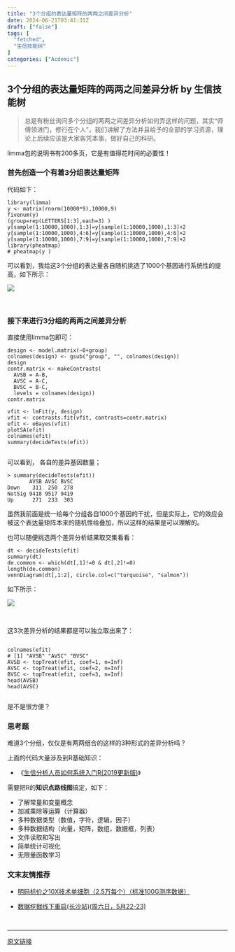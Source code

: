 ```yaml
---
title: "3个分组的表达量矩阵的两两之间差异分析"
date: 2024-06-21T03:41:31Z
draft: ["false"]
tags: [
  "fetched",
  "生信技能树"
]
categories: ["Acdemic"]
---
```

3个分组的表达量矩阵的两两之间差异分析 by 生信技能树
------
<div><section data-tool="mdnice编辑器" data-website="https://www.mdnice.com"><blockquote data-tool="mdnice编辑器"><p>总是有粉丝询问多个分组的两两之间差异分析如何弄这样的问题，其实“师傅领进门，修行在个人”，我们讲解了方法并且给予的全部的学习资源，理论上后续应该是大家各凭本事，做好自己的科研。</p></blockquote><p data-tool="mdnice编辑器">limma包的说明书有200多页，它是有值得花时间的必要性！</p><h3 data-tool="mdnice编辑器"><span></span>首先创造一个有着3分组表达量矩阵<span></span></h3><p data-tool="mdnice编辑器">代码如下：</p><pre data-tool="mdnice编辑器"><span></span><code><span>library</span>(limma)<br>y &lt;- matrix(rnorm(<span>10000</span>*<span>9</span>),<span>10000</span>,<span>9</span>)<br>fivenum(y)<br>(group=rep(LETTERS[<span>1</span>:<span>3</span>],each=<span>3</span>) )<br>y[sample(<span>1</span>:<span>10000</span>,<span>1000</span>),<span>1</span>:<span>3</span>]=y[sample(<span>1</span>:<span>10000</span>,<span>1000</span>),<span>1</span>:<span>3</span>]+<span>2</span><br>y[sample(<span>1</span>:<span>10000</span>,<span>1000</span>),<span>4</span>:<span>6</span>]=y[sample(<span>1</span>:<span>10000</span>,<span>1000</span>),<span>4</span>:<span>6</span>]+<span>2</span><br>y[sample(<span>1</span>:<span>10000</span>,<span>1000</span>),<span>7</span>:<span>9</span>]=y[sample(<span>1</span>:<span>10000</span>,<span>1000</span>),<span>7</span>:<span>9</span>]+<span>2</span><br><span>library</span>(pheatmap)<br><span># pheatmap(y )</span><br></code></pre><p data-tool="mdnice编辑器">可以看到，我给这3个分组的表达量各自随机挑选了1000个基因进行系统性的提高，如下所示：</p><p><img data-galleryid="" data-ratio="2.0714285714285716" data-s="300,640" data-src="https://mmbiz.qpic.cn/mmbiz_png/cZNhZQ6j4wxO5AkYG4NwMI5nwrzMMjvXouD1Tdf2ku4ZGDUgyuT8ib36GPb2OM5nHb43jCShTibOdwGaAgaTRk4Q/640?wx_fmt=png" data-type="png" data-w="644" src="https://mmbiz.qpic.cn/mmbiz_png/cZNhZQ6j4wxO5AkYG4NwMI5nwrzMMjvXouD1Tdf2ku4ZGDUgyuT8ib36GPb2OM5nHb43jCShTibOdwGaAgaTRk4Q/640?wx_fmt=png"></p><figure data-tool="mdnice编辑器"><figcaption> </figcaption></figure><h3 data-tool="mdnice编辑器"><span></span>接下来进行3分组的两两之间差异分析<span></span></h3><p data-tool="mdnice编辑器">直接使用limma包即可：</p><pre data-tool="mdnice编辑器"><span></span><code>design &lt;- model.matrix(~<span>0</span>+group)<br>colnames(design) &lt;- gsub(<span>"group"</span>, <span>""</span>, colnames(design))<br>design<br>contr.matrix &lt;- makeContrasts(<br>  AVSB = A-B, <br>  AVSC = A-C, <br>  BVSC = B-C, <br>  levels = colnames(design))<br>contr.matrix<br><br>vfit &lt;- lmFit(y, design)<br>vfit &lt;- contrasts.fit(vfit, contrasts=contr.matrix)<br>efit &lt;- eBayes(vfit)<br>plotSA(efit)<br>colnames(efit)<br>summary(decideTests(efit))<br><br></code></pre><p data-tool="mdnice编辑器">可以看到， 各自的差异基因数量；</p><pre data-tool="mdnice编辑器"><span></span><code>&gt; summary(decideTests(efit))<br>       AVSB AVSC BVSC<br>Down    311  250  278<br>NotSig 9418 9517 9419<br>Up      271  233  303<br></code></pre><p data-tool="mdnice编辑器">虽然我前面是统一给每个分组各自1000个基因的干扰，但是实际上，它的效应会被这个表达量矩阵本来的随机性给叠加，所以这样的结果是可以理解的。</p><p data-tool="mdnice编辑器">也可以随便挑选两个差异分析结果取交集看看：</p><pre data-tool="mdnice编辑器"><span></span><code>dt &lt;- decideTests(efit)<br>summary(dt)<br>de.common &lt;- which(dt[,<span>1</span>]!=<span>0</span> &amp; dt[,<span>2</span>]!=<span>0</span>)<br>length(de.common)<br>vennDiagram(dt[,<span>1</span>:<span>2</span>], circle.col=c(<span>"turquoise"</span>, <span>"salmon"</span>))<br></code></pre><p data-tool="mdnice编辑器">如下所示：</p><p><img data-galleryid="" data-ratio="0.8858131487889274" data-s="300,640" data-src="https://mmbiz.qpic.cn/mmbiz_png/cZNhZQ6j4wxO5AkYG4NwMI5nwrzMMjvXCdWxJvGsnmYJ11qNVz1L70NZrtcqVrnA00FhTqBMGGI7OrGKZiaia5ZA/640?wx_fmt=png" data-type="png" data-w="" src="https://mmbiz.qpic.cn/mmbiz_png/cZNhZQ6j4wxO5AkYG4NwMI5nwrzMMjvXCdWxJvGsnmYJ11qNVz1L70NZrtcqVrnA00FhTqBMGGI7OrGKZiaia5ZA/640?wx_fmt=png"></p><figure data-tool="mdnice编辑器"><figcaption> </figcaption></figure><p data-tool="mdnice编辑器">这3次差异分析的结果都是可以独立取出来了：</p><pre data-tool="mdnice编辑器"><span></span><code><br>colnames(efit)<br><span># [1] "AVSB" "AVSC" "BVSC"</span><br>AVSB &lt;- topTreat(efit, coef=<span>1</span>, n=<span>Inf</span>)<br>AVSC &lt;- topTreat(efit, coef=<span>2</span>, n=<span>Inf</span>)<br>BVSC &lt;- topTreat(efit, coef=<span>3</span>, n=<span>Inf</span>)<br>head(AVSB)<br>head(AVSC)  <br><br></code></pre><p data-tool="mdnice编辑器">是不是很方便？</p><h3 data-tool="mdnice编辑器"><span></span>思考题<span></span></h3><p data-tool="mdnice编辑器">难道3个分组，仅仅是有两两组合的这样的3种形式的差异分析吗？</p><p data-tool="mdnice编辑器">上面的代码大量涉及到R基础知识：</p><ul data-tool="mdnice编辑器"><li><section>《<a href="https://mp.weixin.qq.com/s?__biz=MzAxMDkxODM1Ng==&amp;mid=2247491094&amp;idx=1&amp;sn=3a8ececefdf5894f4ef98b0823f204b8&amp;scene=21#wechat_redirect" data-linktype="2">生信分析人员如何系统入门R(2019更新版)</a>》</section></li></ul><p data-tool="mdnice编辑器">需要把R的<strong>知识点路线图</strong>搞定，如下：</p><ul data-tool="mdnice编辑器"><li><section>了解常量和变量概念</section></li><li><section>加减乘除等运算（计算器）</section></li><li><section>多种数据类型（数值，字符，逻辑，因子）</section></li><li><section>多种数据结构（向量，矩阵，数组，数据框，列表）</section></li><li><section>文件读取和写出</section></li><li><section>简单统计可视化</section></li><li><section>无限量函数学习</section></li></ul></section><h3 data-tool="mdnice编辑器">文末友情推荐</h3><ul><li><p><a target="_blank" href="http://mp.weixin.qq.com/s?__biz=MzAxMDkxODM1Ng==&amp;mid=2247502116&amp;idx=1&amp;sn=e9d07246245ebcc0839ab00821fee25d&amp;chksm=9b4b899fac3c0089b0c2ddb6ddb03518477fe8ba570fce13738d2b13e4881d4c0d97779a837f&amp;scene=21#wechat_redirect" data-itemshowtype="0" tab="innerlink" data-linktype="2" hasload="1">明码标价之10X技术单细胞（2.5万每个）（标准100G测序数据）</a></p></li><li><p><a target="_blank" href="http://mp.weixin.qq.com/s?__biz=MzAxMDkxODM1Ng==&amp;mid=2247502292&amp;idx=1&amp;sn=32fd8f5bd66f3b56d09c7f2350d6af83&amp;chksm=9b4b896fac3c0079fd93b8ccfd63f6c89b46088046fb02ac5be4d2ff841e654a4e01564ac95f&amp;scene=21#wechat_redirect" data-itemshowtype="0" tab="innerlink" data-linktype="2">数据挖掘线下重启(长沙站)(周六日，5月22-23)</a></p></li></ul><p><br></p></div>  
<hr>
<a href="https://mp.weixin.qq.com/s/XBXKoonUzlNZG_c3lCeFjA",target="_blank" rel="noopener noreferrer">原文链接</a>
